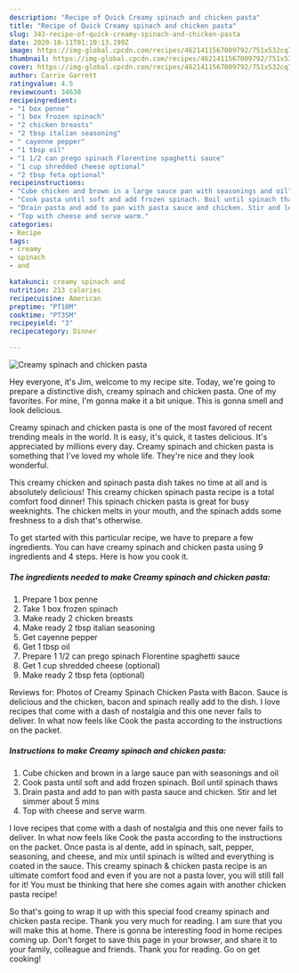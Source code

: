 ```yaml
---
description: "Recipe of Quick Creamy spinach and chicken pasta"
title: "Recipe of Quick Creamy spinach and chicken pasta"
slug: 343-recipe-of-quick-creamy-spinach-and-chicken-pasta
date: 2020-10-11T01:10:13.199Z
image: https://img-global.cpcdn.com/recipes/4621411567009792/751x532cq70/creamy-spinach-and-chicken-pasta-recipe-main-photo.jpg
thumbnail: https://img-global.cpcdn.com/recipes/4621411567009792/751x532cq70/creamy-spinach-and-chicken-pasta-recipe-main-photo.jpg
cover: https://img-global.cpcdn.com/recipes/4621411567009792/751x532cq70/creamy-spinach-and-chicken-pasta-recipe-main-photo.jpg
author: Carrie Garrett
ratingvalue: 4.5
reviewcount: 34638
recipeingredient:
- "1 box penne"
- "1 box frozen spinach"
- "2 chicken breasts"
- "2 tbsp italian seasoning"
- " cayenne pepper"
- "1 tbsp oil"
- "1 1/2 can prego spinach Florentine spaghetti sauce"
- "1 cup shredded cheese optional"
- "2 tbsp feta optional"
recipeinstructions:
- "Cube chicken and brown in a large sauce pan with seasonings and oil"
- "Cook pasta until soft and add frozen spinach. Boil until spinach thaws"
- "Drain pasta and add to pan with pasta sauce and chicken. Stir and let simmer about 5 mins"
- "Top with cheese and serve warm."
categories:
- Recipe
tags:
- creamy
- spinach
- and

katakunci: creamy spinach and 
nutrition: 213 calories
recipecuisine: American
preptime: "PT10M"
cooktime: "PT35M"
recipeyield: "3"
recipecategory: Dinner

---
```



![Creamy spinach and chicken pasta](https://img-global.cpcdn.com/recipes/4621411567009792/751x532cq70/creamy-spinach-and-chicken-pasta-recipe-main-photo.jpg)

Hey everyone, it's Jim, welcome to my recipe site. Today, we're going to prepare a distinctive dish, creamy spinach and chicken pasta. One of my favorites. For mine, I'm gonna make it a bit unique. This is gonna smell and look delicious.

Creamy spinach and chicken pasta is one of the most favored of recent trending meals in the world. It is easy, it's quick, it tastes delicious. It's appreciated by millions every day. Creamy spinach and chicken pasta is something that I've loved my whole life. They're nice and they look wonderful.

This creamy chicken and spinach pasta dish takes no time at all and is absolutely delicious! This creamy chicken spinach pasta recipe is a total comfort food dinner! This spinach chicken pasta is great for busy weeknights. The chicken melts in your mouth, and the spinach adds some freshness to a dish that&#39;s otherwise.


To get started with this particular recipe, we have to prepare a few ingredients. You can have creamy spinach and chicken pasta using 9 ingredients and 4 steps. Here is how you cook it.

<!--inarticleads1-->

##### The ingredients needed to make Creamy spinach and chicken pasta:

1. Prepare 1 box penne
1. Take 1 box frozen spinach
1. Make ready 2 chicken breasts
1. Make ready 2 tbsp italian seasoning
1. Get  cayenne pepper
1. Get 1 tbsp oil
1. Prepare 1 1/2 can prego spinach Florentine spaghetti sauce
1. Get 1 cup shredded cheese (optional)
1. Make ready 2 tbsp feta (optional)


Reviews for: Photos of Creamy Spinach Chicken Pasta with Bacon. Sauce is delicious and the chicken, bacon and spinach really add to the dish. I love recipes that come with a dash of nostalgia and this one never fails to deliver. In what now feels like Cook the pasta according to the instructions on the packet. 

<!--inarticleads2-->

##### Instructions to make Creamy spinach and chicken pasta:

1. Cube chicken and brown in a large sauce pan with seasonings and oil
1. Cook pasta until soft and add frozen spinach. Boil until spinach thaws
1. Drain pasta and add to pan with pasta sauce and chicken. Stir and let simmer about 5 mins
1. Top with cheese and serve warm.


I love recipes that come with a dash of nostalgia and this one never fails to deliver. In what now feels like Cook the pasta according to the instructions on the packet. Once pasta is al dente, add in spinach, salt, pepper, seasoning, and cheese, and mix until spinach is wilted and everything is coated in the sauce. This creamy spinach &amp; chicken pasta recipe is an ultimate comfort food and even if you are not a pasta lover, you will still fall for it! You must be thinking that here she comes again with another chicken pasta recipe! 

So that's going to wrap it up with this special food creamy spinach and chicken pasta recipe. Thank you very much for reading. I am sure that you will make this at home. There is gonna be interesting food in home recipes coming up. Don't forget to save this page in your browser, and share it to your family, colleague and friends. Thank you for reading. Go on get cooking!
